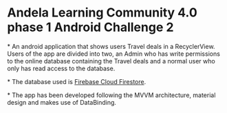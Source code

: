 # Andela Learning Community 4.0 phase 1 Android Challenge 2

\* An android application that shows users Travel deals in a RecyclerView. Users of the app are divided into two, an Admin who has write permissions to the online database containing the Travel deals and a normal user who only has read access to the database.

\* The database used is [Firebase Cloud Firestore](https://firebase.google.com/docs/firestore).

\* The app has been developed following the MVVM architecture, material design and makes use of DataBinding.

